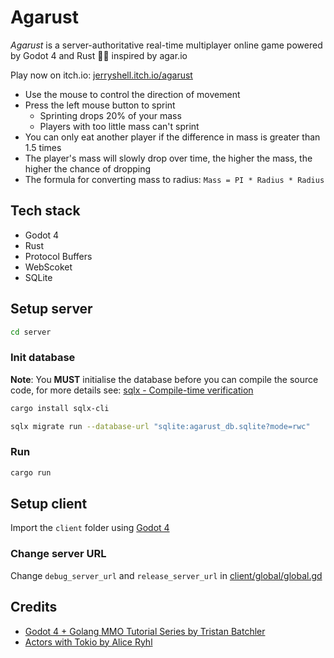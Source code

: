 # Agarust

_Agarust_ is a server-authoritative real-time multiplayer online game powered by Godot 4 and Rust 🤖🦀 inspired by agar.io

Play now on itch.io: [jerryshell.itch.io/agarust](https://jerryshell.itch.io/agarust)

- Use the mouse to control the direction of movement
- Press the left mouse button to sprint
  - Sprinting drops 20% of your mass
  - Players with too little mass can't sprint
- You can only eat another player if the difference in mass is greater than 1.5 times
- The player's mass will slowly drop over time, the higher the mass, the higher the chance of dropping
- The formula for converting mass to radius: `Mass = PI * Radius * Radius`

## Tech stack

- Godot 4
- Rust
- Protocol Buffers
- WebScoket
- SQLite

## Setup server

```bash
cd server
```

### Init database

**Note**: You **MUST** initialise the database before you can compile the source code, for more details see: [sqlx - Compile-time verification](https://github.com/launchbadge/sqlx?tab=readme-ov-file#compile-time-verification)

```bash
cargo install sqlx-cli
```

```bash
sqlx migrate run --database-url "sqlite:agarust_db.sqlite?mode=rwc"
```

### Run

```bash
cargo run
```

## Setup client

Import the `client` folder using [Godot 4](https://godotengine.org)

### Change server URL

Change `debug_server_url` and `release_server_url` in [client/global/global.gd](client/global/global.gd)

## Credits

- [Godot 4 + Golang MMO Tutorial Series by Tristan Batchler](https://www.tbat.me/projects/godot-golang-mmo-tutorial-series)
- [Actors with Tokio by Alice Ryhl](https://draft.ryhl.io/blog/actors-with-tokio)
